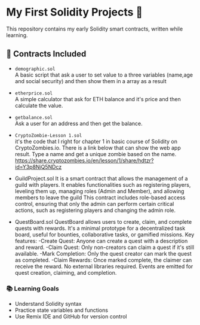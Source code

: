 # My First Solidity Projects 🧠

This repository contains my early Solidity smart contracts, written while learning.

## 📜 Contracts Included

- `demographic.sol`  
  A basic script that ask a user to set value to a three variables (name,age and social security) and then show them in a array as a result

- `etherprice.sol`  
  A simple calculator that ask for ETH balance and it's price and then calculate the value.

- `getbalance.sol`  
  Ask a user for an address and then get the balance.

- `CryptoZombie-Lesson 1.sol`  
  it's the code that I right for chapter 1 in basic course of Solidity on CryptoZombies.io.
  There is a link below that can show the web app result. Type a name and get a unique zombie based on the name.
  https://share.cryptozombies.io/en/lesson/1/share/hdtzr?id=Y3p8NjQ5NDcz

- GuildProject.sol
  It is a smart contract that allows the management of a guild with players. It enables functionalities such as registering players, leveling them up, managing roles (Admin and Member), and allowing members to leave the guild
  This contract includes role-based access control, ensuring that only the admin can perform certain critical actions, such as registering players and changing the admin role.
- QuestBoard.sol
  QuestBoard allows users to create, claim, and complete quests with rewards. It's a minimal prototype for a decentralized task board, useful for bounties, collaborative tasks, or gamified missions.
  Key features:
     -Create Quest: Anyone can create a quest with a description and reward.
     -Claim Quest: Only non-creators can claim a quest if it's still available.
     -Mark Completion: Only the quest creator can mark the quest as completed.
     -Claim Rewards: Once marked complete, the claimer can receive the reward.
  No external libraries required. Events are emitted for quest creation, claiming, and completion.




### 📚 Learning Goals

- Understand Solidity syntax
- Practice state variables and functions
- Use Remix IDE and GitHub for version control

